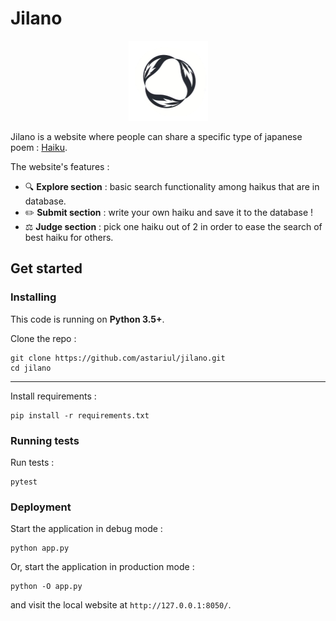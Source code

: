 # Jilano

<p align="center">
  <img src="./assets/img/logo.png?raw=true" width="127" height="128" alt="Jilano's logo"/>
</p>

Jilano is a website where people can share a specific type of japanese poem : [Haiku](https://en.wikipedia.org/wiki/Haiku).

The website's features : 
* 🔍 **Explore section** : basic search functionality among haikus that are in database.
* ✏️ **Submit section** : write your own haiku and save it to the database !
* ⚖️ **Judge section** : pick one haiku out of 2 in order to ease the search of best haiku for others.

## Get started

### Installing

This code is running on **Python 3.5+**.

Clone the repo :
```
git clone https://github.com/astariul/jilano.git
cd jilano
```

---

Install requirements :
```
pip install -r requirements.txt
```

### Running tests

Run tests :
```
pytest
```

### Deployment

Start the application in debug mode :
```
python app.py
```

Or, start the application in production mode :
```
python -O app.py
```

and visit the local website at `http://127.0.0.1:8050/`.
